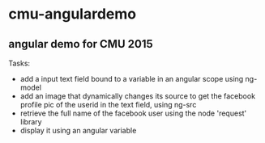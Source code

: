 # cmu-angulardemo

## angular demo for CMU 2015

Tasks:
- add a input text field bound to a variable in an angular scope using ng-model
- add an image that dynamically changes its source to get the facebook profile pic of the userid in the text field, using ng-src
- retrieve the full name of the facebook user using the node 'request' library
- display it using an angular variable